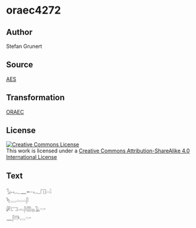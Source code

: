 # oraec4272

## Author

Stefan Grunert

## Source

[AES](https://github.com/simondschweitzer/aes)

## Transformation

[ORAEC](https://oraec.github.io/)

## License

<a rel="license" href="http://creativecommons.org/licenses/by-sa/4.0/"><img alt="Creative Commons License" style="border-width:0" src="https://i.creativecommons.org/l/by-sa/4.0/88x31.png" /></a><br />This work is licensed under a <a rel="license" href="http://creativecommons.org/licenses/by-sa/4.0/">Creative Commons Attribution-ShareAlike 4.0 International License</a>

## Text

𓅭𓆑𓈖𓄡𓆑𓉔𓏏𓇋<br>
𓌸𓂋𓏏𓏏𓏏𓋴<br>
𓏞𓉐𓏛𓋴𓏃𓐍𓄿𓎡<br>
𓈖𓋴𓇥𓂋𓎡<br>
